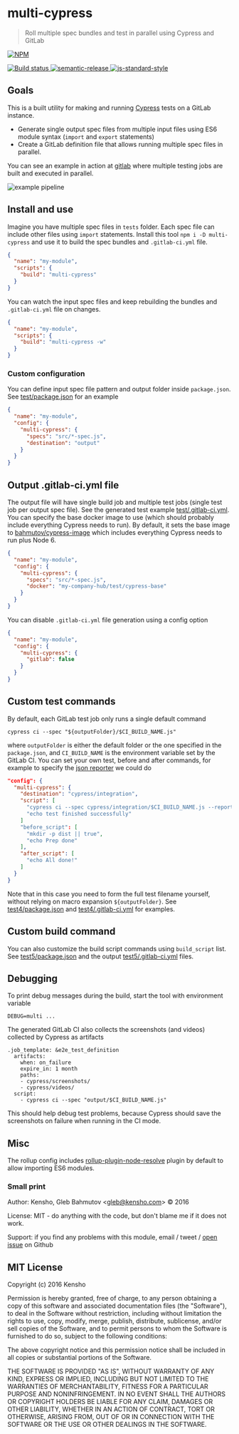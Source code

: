 # multi-cypress

> Roll multiple spec bundles and test in parallel using Cypress and GitLab

[![NPM][npm-icon] ][npm-url]

[![Build status][ci-image] ][ci-url]
[![semantic-release][semantic-image] ][semantic-url]
[![js-standard-style][standard-image]][standard-url]

## Goals

This is a built utility for making and running [Cypress](https://www.cypress.io/)
tests on a GitLab instance.

* Generate single output spec files from multiple input files using ES6 module syntax
  (`import` and `export` statements)
* Create a GitLab definition file that allows running multiple spec files in parallel.

You can see an example in action at
[gitlab](https://gitlab.com/bahmutov/cypress-example-kitchensink) where multiple testing
jobs are built and executed in parallel.

![example pipeline](example-pipeline.png)

## Install and use

Imagine you have multiple spec files in `tests` folder. Each spec file can include
other files using `import` statements. Install this tool `npm i -D multi-cypress`
and use it to build the spec bundles and `.gitlab-ci.yml` file.

```json
{
  "name": "my-module",
  "scripts": {
    "build": "multi-cypress"
  }
}
```

You can watch the input spec files and keep rebuilding the bundles and `.gitlab-ci.yml`
file on changes.

```json
{
  "name": "my-module",
  "scripts": {
    "build": "multi-cypress -w"
  }
}
```

### Custom configuration

You can define input spec file pattern and output folder inside `package.json`.
See [test/package.json](test/package.json) for an example

```json
{
  "name": "my-module",
  "config": {
    "multi-cypress": {
      "specs": "src/*-spec.js",
      "destination": "output"
    }
  }
}
```

## Output .gitlab-ci.yml file

The output file will have single build job and multiple test jobs (single test job per output spec
file). See the generated test example [test/.gitlab-ci.yml](test/.gitlab-ci.yml).
You can specify the base docker image to use (which should probably include everything
Cypress needs to run). By default, it sets the base image to
[bahmutov/cypress-image](https://hub.docker.com/r/bahmutov/cypress-image/) which includes
everything Cypress needs to run plus Node 6.

```json
{
  "name": "my-module",
  "config": {
    "multi-cypress": {
      "specs": "src/*-spec.js",
      "docker": "my-company-hub/test/cypress-base"
    }
  }
}
```

You can disable `.gitlab-ci.yml` file generation using a config option

```json
{
  "name": "my-module",
  "config": {
    "multi-cypress": {
      "gitlab": false
    }
  }
}
```

## Custom test commands

By default, each GitLab test job only runs a single default command

```
cypress ci --spec "${outputFolder}/$CI_BUILD_NAME.js"
```

where `outputFolder` is either the default folder or the one specified in the `package.json`,
and `CI_BUILD_NAME` is the environment variable set by the GitLab CI. You can set your own
test, before and after commands, for example to specify the
[json reporter](https://github.com/cypress-io/cypress-cli#cypress-run-1) we could do

```json
"config": {
  "multi-cypress": {
    "destination": "cypress/integration",
    "script": [
      "cypress ci --spec cypress/integration/$CI_BUILD_NAME.js --reporter json",
      "echo test finished successfully"
    ]
    "before_script": [
      "mkdir -p dist || true",
      "echo Prep done"
    ],
    "after_script": [
      "echo All done!"
    ]
  }
}
```

Note that in this case you need to form the full test filename yourself, without relying on
macro expansion `${outputFolder}`. See [test4/package.json](test4/package.json) and
[test4/.gitlab-ci.yml](test4/.gitlab-ci.yml) for examples.

## Custom build command

You can also customize the build script commands using `build_script` list.
See [test5/package.json](test5/package.json) and the output
[test5/.gitlab-ci.yml](test5/.gitlab-ci.yml) files.

## Debugging

To print debug messages during the build, start the tool with environment variable

```
DEBUG=multi ...
```

The generated GitLab CI also collects the screenshots (and videos)
collected by Cypress as artifacts

```
.job_template: &e2e_test_definition
  artifacts:
    when: on_failure
    expire_in: 1 month
    paths:
    - cypress/screenshots/
    - cypress/videos/
  script:
    - cypress ci --spec "output/$CI_BUILD_NAME.js"
```

This should help debug test problems, because Cypress should save the screenshots on failure
when running in the CI mode.

## Misc

The rollup config includes
[rollup-plugin-node-resolve](https://github.com/rollup/rollup-plugin-node-resolve#readme)
plugin by default to allow importing ES6 modules.

### Small print

Author: Kensho, Gleb Bahmutov &lt;gleb@kensho.com&gt; &copy; 2016

License: MIT - do anything with the code, but don't blame me if it does not work.

Support: if you find any problems with this module, email / tweet /
[open issue](https://github.com/kensho/multi-cypress/issues) on Github

## MIT License

Copyright (c) 2016 Kensho

Permission is hereby granted, free of charge, to any person
obtaining a copy of this software and associated documentation
files (the "Software"), to deal in the Software without
restriction, including without limitation the rights to use,
copy, modify, merge, publish, distribute, sublicense, and/or sell
copies of the Software, and to permit persons to whom the
Software is furnished to do so, subject to the following
conditions:

The above copyright notice and this permission notice shall be
included in all copies or substantial portions of the Software.

THE SOFTWARE IS PROVIDED "AS IS", WITHOUT WARRANTY OF ANY KIND,
EXPRESS OR IMPLIED, INCLUDING BUT NOT LIMITED TO THE WARRANTIES
OF MERCHANTABILITY, FITNESS FOR A PARTICULAR PURPOSE AND
NONINFRINGEMENT. IN NO EVENT SHALL THE AUTHORS OR COPYRIGHT
HOLDERS BE LIABLE FOR ANY CLAIM, DAMAGES OR OTHER LIABILITY,
WHETHER IN AN ACTION OF CONTRACT, TORT OR OTHERWISE, ARISING
FROM, OUT OF OR IN CONNECTION WITH THE SOFTWARE OR THE USE OR
OTHER DEALINGS IN THE SOFTWARE.

[npm-icon]: https://nodei.co/npm/multi-cypress.png?downloads=true
[npm-url]: https://npmjs.org/package/multi-cypress
[ci-image]: https://travis-ci.org/kensho/multi-cypress.png?branch=master
[ci-url]: https://travis-ci.org/kensho/multi-cypress
[semantic-image]: https://img.shields.io/badge/%20%20%F0%9F%93%A6%F0%9F%9A%80-semantic--release-e10079.svg
[semantic-url]: https://github.com/semantic-release/semantic-release
[standard-image]: https://img.shields.io/badge/code%20style-standard-brightgreen.svg
[standard-url]: http://standardjs.com/
